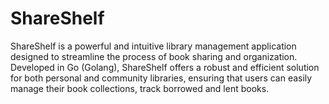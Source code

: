 # ShareShelf
ShareShelf is a powerful and intuitive library management application designed to streamline the process of book sharing and organization. Developed in Go (Golang), ShareShelf offers a robust and efficient solution for both personal and community libraries, ensuring that users can easily manage their book collections, track borrowed and lent books.
